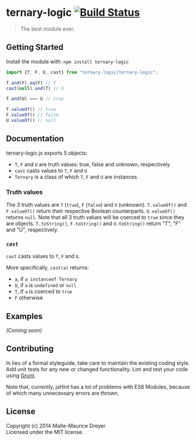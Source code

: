 # ternary-logic [![Build Status](https://secure.travis-ci.org/ileri/ternary-logic.png?branch=master)](http://travis-ci.org/ileri/ternary-logic)

> The best module ever.


## Getting Started

Install the module with: `npm install ternary-logic`

```js
import {T, F, U, cast} from "ternary-logic/ternary-logic";

T.and(F).eq(F) // T
cast(null).and(T) // U

T.and(U) === U // true

T.valueOf() // true
F.valueOf() // false
U.valueOf() // null
```




## Documentation

ternary-logic.js exports 5 objects:
- `T`, `F` and `U` are truth values: true, false and unknown, respectively
- `cast` casts values to `T`, `F` and `U`
- `Ternary` is a class of which `T`, `F` and `U` are instances

### Truth values
The 3 truth values are `T` (`true`), `F` (`false`) and `U` (unknown).
`T.valueOf()` and `F.valueOf()` return their respective Boolean counterparts.
`U.valueOf()` returns `null`.
Note that all 3 truth values will be coerced to `true` since they are objects.
`T.toString()`, `F.toString()` and `U.toString()` return "T", "F" and "U", respectively.

### `cast`
`cast` casts values to `T`, `F` and `U`.

More specifically, `cast(a)` returns:
- `a`, if `a instanceof Ternary`
- `U`, if `a` is `undefined` or `null`
- `T`, if `a` is coerced to `true`
- `F` otherwise


## Examples

_(Coming soon)_


## Contributing

In lieu of a formal styleguide, take care to maintain the existing coding style. Add unit tests for any new or changed functionality. Lint and test your code using [Grunt](http://gruntjs.com).

Note that, currently, jsHint has a lot of problems with ES6 Modules,
because of which many unnecessary errors are thrown.


## License

Copyright (c) 2014 Malte-Maurice Dreyer  
Licensed under the MIT license.
